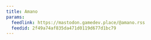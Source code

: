 ```yaml
---
title: Amano
params:
  feedlink: https://mastodon.gamedev.place/@amano.rss
  feedid: 2f49a74af835da471d0119d677d1bc79
---
```

